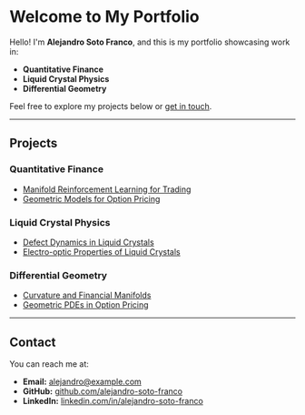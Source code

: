 # Welcome to My Portfolio

Hello! I'm **Alejandro Soto Franco**, and this is my portfolio showcasing work in:

- **Quantitative Finance**
- **Liquid Crystal Physics**
- **Differential Geometry**

Feel free to explore my projects below or [get in touch](#contact).

---

## Projects

### Quantitative Finance
- [Manifold Reinforcement Learning for Trading](manifold-rl.md)
- [Geometric Models for Option Pricing](option-pricing.md)

### Liquid Crystal Physics
- [Defect Dynamics in Liquid Crystals](liquid-crystals.md)
- [Electro-optic Properties of Liquid Crystals](electro-optics.md)

### Differential Geometry
- [Curvature and Financial Manifolds](curvature-manifolds.md)
- [Geometric PDEs in Option Pricing](geometric-pdes.md)

---

## Contact

You can reach me at:

- **Email:** [alejandro@example.com](mailto:alejandro@example.com)
- **GitHub:** [github.com/alejandro-soto-franco](https://github.com/alejandro-soto-franco)
- **LinkedIn:** [linkedin.com/in/alejandro-soto-franco](https://linkedin.com/in/alejandro-soto-franco)
